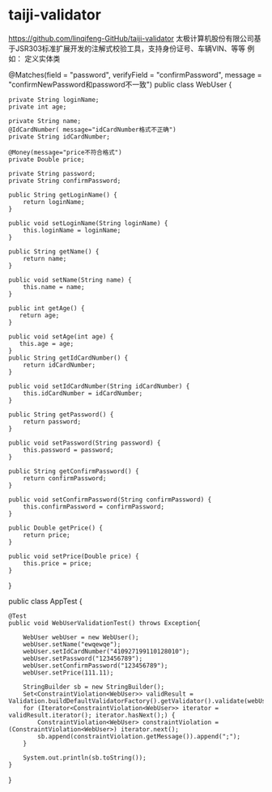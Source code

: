 # taiji-validator
https://github.com/linqifeng-GitHub/taiji-validator
太极计算机股份有限公司基于JSR303标准扩展开发的注解式校验工具，支持身份证号、车辆VIN、等等
例如：
定义实体类

@Matches(field = "password", verifyField = "confirmPassword", message = "confirmNewPassword和password不一致")
public class WebUser {
	
	private String loginName;
	private int age;
	
	private String name;
	@IdCardNumber( message="idCardNumber格式不正确")
	private String idCardNumber;
	
	@Money(message="price不符合格式")
	private Double price;
	
	private String password;
	private String confirmPassword;

	public String getLoginName() {
		return loginName;
	}

	public void setLoginName(String loginName) {
		this.loginName = loginName;
	}

	public String getName() {
		return name;
	}

	public void setName(String name) {
		this.name = name;
	}
	
    public int getAge() {  
       return age;  
    }  
   
    public void setAge(int age) {  
       this.age = age;  
    }
	public String getIdCardNumber() {
		return idCardNumber;
	}

	public void setIdCardNumber(String idCardNumber) {
		this.idCardNumber = idCardNumber;
	}

	public String getPassword() {
		return password;
	}

	public void setPassword(String password) {
		this.password = password;
	}

	public String getConfirmPassword() {
		return confirmPassword;
	}

	public void setConfirmPassword(String confirmPassword) {
		this.confirmPassword = confirmPassword;
	}

	public Double getPrice() {
		return price;
	}

	public void setPrice(Double price) {
		this.price = price;
	}	
}

public class AppTest {

	@Test
	public void WebUserValidationTest() throws Exception{
	
		WebUser webUser = new WebUser();
		webUser.setName("ewqewqe");
		webUser.setIdCardNumber("410927199110128010");
		webUser.setPassword("123456789");
		webUser.setConfirmPassword("123456789");
		webUser.setPrice(111.11);
		
		StringBuilder sb = new StringBuilder();
		Set<ConstraintViolation<WebUser>> validResult = Validation.buildDefaultValidatorFactory().getValidator().validate(webUser);
		for (Iterator<ConstraintViolation<WebUser>> iterator = validResult.iterator(); iterator.hasNext();) {
			ConstraintViolation<WebUser> constraintViolation = (ConstraintViolation<WebUser>) iterator.next();
			sb.append(constraintViolation.getMessage()).append(";");
		}
		
		System.out.println(sb.toString());
	}
}